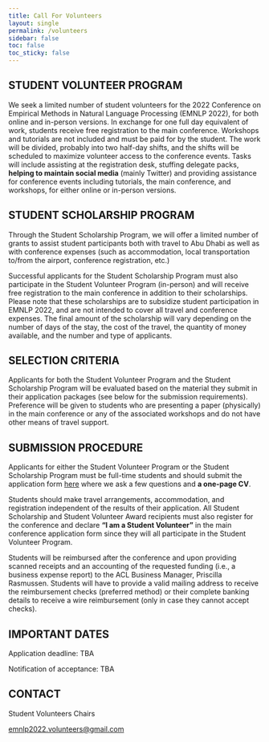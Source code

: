 ```yaml
---
title: Call For Volunteers
layout: single
permalink: /volunteers
sidebar: false
toc: false
toc_sticky: false
---
```


## STUDENT VOLUNTEER PROGRAM

We seek a limited number of student volunteers for the 2022 Conference on Empirical Methods in Natural Language Processing (EMNLP 2022), for both online and in-person versions. In exchange for one full day equivalent of work, students receive free registration to the main conference. Workshops and tutorials are not included and must be paid for by the student. The work will be divided, probably into two half-day shifts, and the shifts will be scheduled to maximize volunteer access to the conference events. Tasks will include assisting at the registration desk, stuffing delegate packs, **helping to maintain social media** (mainly Twitter) and providing assistance for conference events including tutorials, the main conference, and workshops, for either online or in-person versions.

## STUDENT SCHOLARSHIP PROGRAM

Through the Student Scholarship Program, we will offer a limited number of grants to assist student participants both with travel to Abu Dhabi as well as with conference expenses (such as accommodation, local transportation to/from the airport, conference registration, etc.)

Successful applicants for the Student Scholarship Program must also participate in the Student Volunteer Program (in-person) and will receive free registration to the main conference in addition to their scholarships. Please note that these scholarships are to subsidize student participation in EMNLP 2022, and are not intended to cover all travel and conference expenses. The final amount of the scholarship will vary depending on the number of days of the stay, the cost of the travel, the quantity of money available, and the number and type of applicants.

## SELECTION CRITERIA

Applicants for both the Student Volunteer Program and the Student Scholarship Program will be evaluated based on the material they submit in their application packages (see below for the submission requirements). Preference will be given to students who are presenting a paper (physically) in the main conference or any of the associated workshops and do not have other means of travel support.

## SUBMISSION PROCEDURE

Applicants for either the Student Volunteer Program or the Student Scholarship Program must be full-time students and should submit the application form [here](https://forms.gle/cwvq88ohKtp5t88z6) where we ask a few questions and **a one-page CV**. 

Students should make travel arrangements, accommodation, and registration independent of the results of their application. All Student Scholarship and Student Volunteer Award recipients must also register for the conference and declare **“I am a Student Volunteer”** in the main conference application form since they will all participate in the Student Volunteer Program. 

Students will be reimbursed after the conference and upon providing scanned receipts and an accounting of the requested funding (i.e., a business expense report) to the ACL Business Manager, Priscilla Rasmussen. Students will have to provide a valid mailing address to receive the reimbursement checks (preferred method) or their complete banking details to receive a wire reimbursement (only in case they cannot accept checks).

## IMPORTANT DATES

Application deadline: TBA

Notification of acceptance: TBA

## CONTACT

Student Volunteers Chairs

emnlp2022.volunteers@gmail.com


